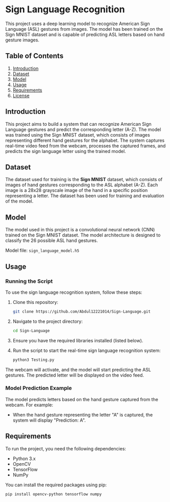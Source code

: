 # Sign Language Recognition

This project uses a deep learning model to recognize American Sign Language (ASL) gestures from images. The model has been trained on the Sign MNIST dataset and is capable of predicting ASL letters based on hand gesture images.

## Table of Contents
1. [Introduction](#introduction)
2. [Dataset](#dataset)
3. [Model](#model)
4. [Usage](#usage)
5. [Requirements](#requirements)
6. [License](#license)

## Introduction

This project aims to build a system that can recognize American Sign Language gestures and predict the corresponding letter (A-Z). The model was trained using the Sign MNIST dataset, which consists of images representing different hand gestures for the alphabet. The system captures real-time video feed from the webcam, processes the captured frames, and predicts the sign language letter using the trained model.

## Dataset

The dataset used for training is the **Sign MNIST** dataset, which consists of images of hand gestures corresponding to the ASL alphabet (A-Z). Each image is a 28x28 grayscale image of the hand in a specific position representing a letter. The dataset has been used for training and evaluation of the model.

## Model

The model used in this project is a convolutional neural network (CNN) trained on the Sign MNIST dataset. The model architecture is designed to classify the 26 possible ASL hand gestures.

Model file: `sign_language_model.h5`

## Usage

### Running the Script

To use the sign language recognition system, follow these steps:

1. Clone this repository:

    ```bash
    git clone https://github.com/Abdul12221014/Sign-Language.git
    ```

2. Navigate to the project directory:

    ```bash
    cd Sign-Language
    ```

3. Ensure you have the required libraries installed (listed below).

4. Run the script to start the real-time sign language recognition system:

    ```bash
    python3 Testing.py
    ```

The webcam will activate, and the model will start predicting the ASL gestures. The predicted letter will be displayed on the video feed.

### Model Prediction Example

The model predicts letters based on the hand gesture captured from the webcam. For example:

- When the hand gesture representing the letter "A" is captured, the system will display "Prediction: A".

## Requirements

To run the project, you need the following dependencies:

- Python 3.x
- OpenCV
- TensorFlow
- NumPy

You can install the required packages using pip:

```bash
pip install opencv-python tensorflow numpy
